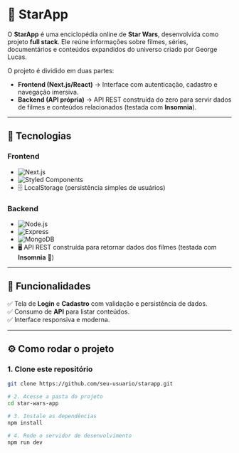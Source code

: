 # 🌌 StarApp

O **StarApp** é uma enciclopédia online de **Star Wars**, desenvolvida como projeto **full stack**. Ele reúne informações sobre filmes, séries, documentários e conteúdos expandidos do universo criado por George Lucas.

O projeto é dividido em duas partes:  
- **Frontend (Next.js/React)** → Interface com autenticação, cadastro e navegação imersiva.  
- **Backend (API própria)** → API REST construída do zero para servir dados de filmes e conteúdos relacionados (testada com **Insomnia**).


---

## 🚀 Tecnologias

### Frontend
- ![Next.js](https://img.shields.io/badge/Next.js-000000?logo=next.js&logoColor=white) 
- ![Styled Components](https://img.shields.io/badge/styled--components-DB7093?logo=styled-components&logoColor=white) 
- 🗄️ LocalStorage (persistência simples de usuários)  

### Backend
- ![Node.js](https://img.shields.io/badge/Node.js-339933?logo=node.js&logoColor=white)  
- ![Express](https://img.shields.io/badge/Express-000000?logo=express&logoColor=white) 
- ![MongoDB](https://img.shields.io/badge/MongoDB-47A248?logo=mongodb&logoColor=white) 
- 🖥️ API REST construída para retornar dados dos filmes (testada com **Insomnia** 🧪)


---

## 📸 Funcionalidades

✅ Tela de **Login** e **Cadastro** com validação e persistência de dados.   
✅ Consumo de **API** para listar conteúdos.  
✅ Interface responsiva e moderna.  

---

## ⚙️ Como rodar o projeto

### 1. Clone este repositório
```bash
git clone https://github.com/seu-usuario/starapp.git

# 2. Acesse a pasta do projeto
cd star-wars-app

# 3. Instale as dependências
npm install

# 4. Rode o servidor de desenvolvimento
npm run dev
